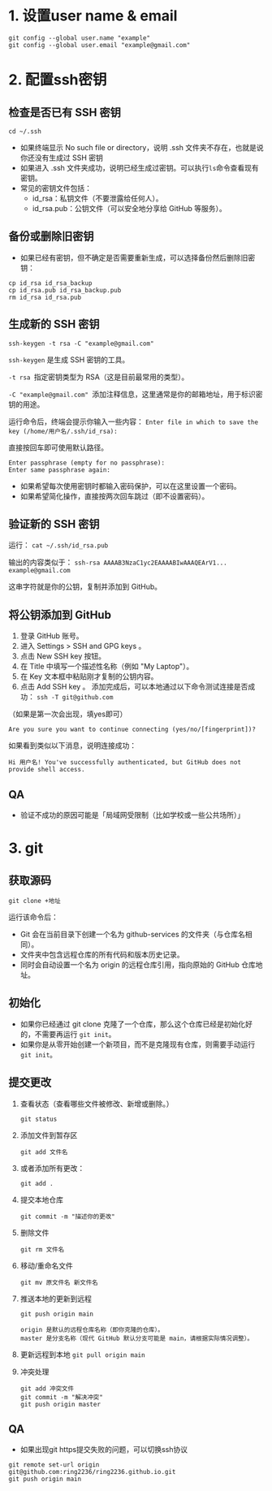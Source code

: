 # 1. 设置user name & email
```
git config --global user.name "example"
git config --global user.email "example@gmail.com"
```

# 2. 配置ssh密钥
## 检查是否已有 SSH 密钥
```
cd ~/.ssh
```
- 如果终端显示 No such file or directory，说明 .ssh 文件夹不存在，也就是说你还没有生成过 SSH 密钥
- 如果进入 .ssh 文件夹成功，说明已经生成过密钥。可以执行`ls`命令查看现有密钥。 
- 常见的密钥文件包括：
    - id_rsa：私钥文件（不要泄露给任何人）。
    - id_rsa.pub：公钥文件（可以安全地分享给 GitHub 等服务）。

## 备份或删除旧密钥
- 如果已经有密钥，但不确定是否需要重新生成，可以选择备份然后删除旧密钥：
```
cp id_rsa id_rsa_backup
cp id_rsa.pub id_rsa_backup.pub
rm id_rsa id_rsa.pub
```

## 生成新的 SSH 密钥

```ssh-keygen -t rsa -C "example@gmail.com"```

`ssh-keygen` 是生成 SSH 密钥的工具。

`-t rsa `指定密钥类型为 RSA（这是目前最常用的类型）。

`-C "example@gmail.com" `添加注释信息，这里通常是你的邮箱地址，用于标识密钥的用途。

运行命令后，终端会提示你输入一些内容：
```Enter file in which to save the key (/home/用户名/.ssh/id_rsa):```

直接按回车即可使用默认路径。

```
Enter passphrase (empty for no passphrase):
Enter same passphrase again:
```
- 如果希望每次使用密钥时都输入密码保护，可以在这里设置一个密码。
- 如果希望简化操作，直接按两次回车跳过（即不设置密码）。
## 验证新的 SSH 密钥
运行：
```cat ~/.ssh/id_rsa.pub```

输出的内容类似于：
```ssh-rsa AAAAB3NzaC1yc2EAAAABIwAAAQEArV1... example@gmail.com```

这串字符就是你的公钥，复制并添加到 GitHub。

## 将公钥添加到 GitHub
1. 登录 GitHub 账号。
2. 进入 Settings > SSH and GPG keys 。
3. 点击 New SSH key 按钮。
4. 在 Title 中填写一个描述性名称（例如 "My Laptop"）。
5. 在 Key 文本框中粘贴刚才复制的公钥内容。
6. 点击 Add SSH key 。
   添加完成后，可以本地通过以下命令测试连接是否成功：
   ```ssh -T git@github.com```

（如果是第一次会出现，填yes即可）

```Are you sure you want to continue connecting (yes/no/[fingerprint])?```


如果看到类似以下消息，说明连接成功：

```Hi 用户名! You've successfully authenticated, but GitHub does not provide shell access.```
## QA
- 验证不成功的原因可能是「局域网受限制（比如学校或一些公共场所）」
# 3. git
## 获取源码
   ```git clone +地址```

   运行该命令后：
- Git 会在当前目录下创建一个名为 github-services 的文件夹（与仓库名相同）。
- 文件夹中包含远程仓库的所有代码和版本历史记录。
- 同时会自动设置一个名为 origin 的远程仓库引用，指向原始的 GitHub 仓库地址。
## 初始化
- 如果你已经通过 git clone 克隆了一个仓库，那么这个仓库已经是初始化好的，不需要再运行 ```git init```。
- 如果你是从零开始创建一个新项目，而不是克隆现有仓库，则需要手动运行 ```git init```。
## 提交更改
1. 查看状态（查看哪些文件被修改、新增或删除。）

   ```git status```

2. 添加文件到暂存区

   ```git add 文件名```

3. 或者添加所有更改：

    ```git add .```

4. 提交本地仓库

   ```git commit -m "描述你的更改"```

5. 删除文件

   ```git rm 文件名```

6. 移动/重命名文件

   ```git mv 原文件名 新文件名```

7. 推送本地的更新到远程

    ```
   git push origin main
   
    origin 是默认的远程仓库名称（即你克隆的仓库）。
    master 是分支名称（现代 GitHub 默认分支可能是 main，请根据实际情况调整）。
    ```
8. 更新远程到本地
    ```git pull origin main```
9. 冲突处理
    ```
    git add 冲突文件
    git commit -m "解决冲突"
    git push origin master
   ```
## QA
- 如果出现git https提交失败的问题，可以切换ssh协议
```
git remote set-url origin git@github.com:ring2236/ring2236.github.io.git
git push origin main
```
